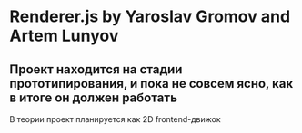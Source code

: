 Renderer.js by Yaroslav Gromov and Artem Lunyov
===============================================
Проект находится на стадии прототипирования, и пока не совсем ясно, как в итоге он должен работать
-----------------------------------------------
В теории проект планируется как 2D frontend-движок